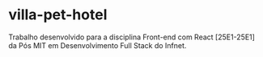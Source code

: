 # villa-pet-hotel
Trabalho desenvolvido para a disciplina Front-end com React [25E1-25E1] da Pós MIT em Desenvolvimento Full Stack do Infnet.
